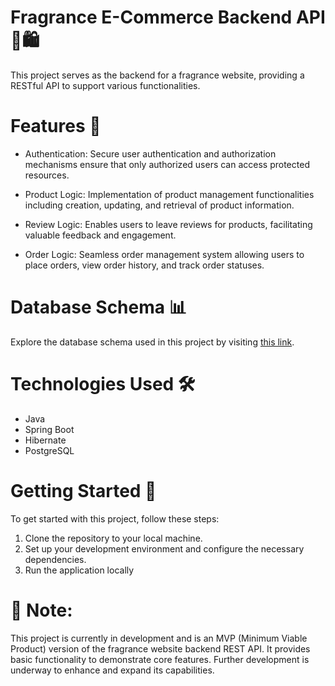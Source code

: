 # Fragrance E-Commerce Backend API 💼🛍️
This project serves as the backend for a fragrance website, providing a RESTful API to support various functionalities.

# Features 🚀
- Authentication: Secure user authentication and authorization mechanisms ensure that only authorized users can access protected resources.

- Product Logic: Implementation of product management functionalities including creation, updating, and retrieval of product information.

- Review Logic: Enables users to leave reviews for products, facilitating valuable feedback and engagement.

- Order Logic: Seamless order management system allowing users to place orders, view order history, and track order statuses.

# Database Schema 📊
Explore the database schema used in this project by visiting [this link](https://dbdiagram.io/d/E-commerce-App-65d1a673ac844320ae63b23c).


# Technologies Used 🛠️
- Java
- Spring Boot
- Hibernate
- PostgreSQL

# Getting Started 🏁
To get started with this project, follow these steps:

1. Clone the repository to your local machine.
2. Set up your development environment and configure the necessary dependencies.
3. Run the application locally

# 🚧 **Note:** 
This project is currently in development and is an MVP (Minimum Viable Product) version of the fragrance website backend REST API. It provides basic functionality to demonstrate core features. Further development is underway to enhance and expand its capabilities.

